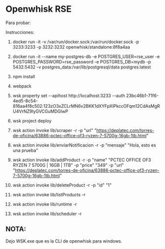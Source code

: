 # Openwhisk RSE

Para probar:

Instrucciones:

1. docker run -it -v /var/run/docker.sock:/var/run/docker.sock -p 3233:3233 -p 3232:3232 openwhisk/standalone:8f8a4aa 

2. docker run -it --name my-postgres-db -e POSTGRES_USER=rse_user -e POSTGRES_PASSWORD=rse_password -e POSTGRES_DB=mydb -p 5432:5432 -v postgres_data:/var/lib/postgresql/data postgres:latest

3. npm install

4. webpack

5. wsk property set --apihost http://localhost:3233 --auth 23bc46b1-71f6-4ed5-8c54-816aa4f8c502:123zO3xZCLrMN6v2BKK1dXYFpXlPkccOFqm12CdAsMgRU4VrNZ9lyGVCGuMDGIwP

5. wsk project deploy

6. wsk action invoke lib/scraper -r -p "url" "https://deplatec.com/torres-de-oficina/63886-pctec-office-of3-ryzen-7-5700g-16gb-1tb.html"

7. wsk action invoke lib/enviarNotificacion -r -p "mensaje" "Hola, esto es una prueba"

8. wsk action invoke lib/addProduct -r -p "name" "PCTEC OFFICE OF3 RYZEN 7 5700G | 16GB | 1TB" -p  "price" "349" -p "url" "https://deplatec.com/torres-de-oficina/63886-pctec-office-of3-ryzen-7-5700g-16gb-1tb.html"

8. wsk action invoke lib/deleteProduct -r -p "id" "1"

9. wsk action invoke lib/listProducts -r

10. wsk action invoke lib/runtime -r

11. wsk action invoke lib/scheduler -r

## NOTA:

Dejo WSK.exe que es la CLI de openwhisk para windows.
